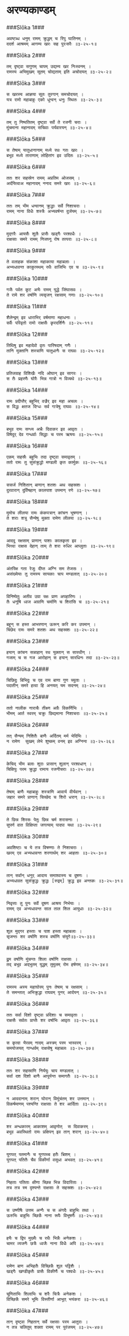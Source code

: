 अरण्यकाण्डम्
===============================


###Slōka 1###


    अवष्टब्ध धनुम् रामम् क्रुद्धम् च रिपु घातिनम् ।
    ददर्श आश्रमम् आगम्य खरः सह पुरःसरैः ॥३-२५-१॥


###Slōka 2###


    तम् दृष्ट्वा सगुणम् चापम् उद्यम्य खर निःस्वनम् ।
    रामस्य अभिमुखम् सूतम् चोद्यताम् इति अचोदयत् ॥३-२५-२॥


###Slōka 3###


    स खरस्य आज्ञया सूतः तुरगान् समचोदयत् ।
    यत्र रामो महाबाहुः एको धुन्वन् धनुः स्थितः ॥३-२५-३॥


###Slōka 4###


    तम् तु निष्पतितम् दृष्ट्वा सर्वे ते रजनी चराः ।
    मुंचमाना महानादम् सचिवाः पर्यवारयन् ॥३-२५-४॥


###Slōka 5###


    स तेषाम् यातुधानानाम् मध्ये रथः गतः खरः ।
    बभूव मध्ये ताराणाम् लोहितांग इव उदितः ॥३-२५-५॥


###Slōka 6###


    ततः शर सहस्रेन रामम् अप्रतिम ओजसम् ।
    अर्दयित्वाअ महानादम् ननाद समरे खरः ॥३-२५-६॥


###Slōka 7###


    ततः तम् भीम धन्वानम् क्रुद्धाः सर्वे निशाचराः ।
    रामम् नाना विधैः शस्त्रैः अभ्यवर्षन्त दुर्जयम् ॥३-२५-७॥


###Slōka 8###


    मुद्गरैः आयसैः शूलैः प्रासैः खड्गैः परश्वधैः ।
    राक्षसाः समरे रामम् निजघ्नू रोष तत्पराः ॥३-२५-८॥


###Slōka 9###


    ते वलाहक संकाशा महाकाया महाबलाः ।
    अभ्यधावन्त काकुत्स्थम् रथैः वाजिभिः एव च ॥३-२५-९॥


###Slōka 10###


    गजैः पर्वत कूट अभैः रामम् युद्धे जिंघासवः ।
    ते रामे शर वर्षाणि व्यसृजन् रक्षसाम् गणाः ॥३-२५-१०॥


###Slōka 11###


    शैलेन्द्रम् इव धाराभिर् वर्षमाणा महाधनाः ।
    सर्वैः परिवृतो रामो राक्षसैः कॄरदर्शिनैः ॥३-२५-११॥


###Slōka 12###


    तिथिषु इव महादेवो वृतः पारिषदाम् गणैः ।
    तानि मुक्तानि शस्त्राणि यातुधानैः स राघवः ॥३-२५-१२॥


###Slōka 13###


    प्रतिजग्राह विशिखैः नदि ओघान् इव सागरः ।
    स तैः प्रहरणैः घोरैः भिन्न गात्रो न विव्यथे ॥३-२५-१३॥


###Slōka 14###


    रामः प्रदीप्तैर् बहुभिर् वज्रैर् इव महा अचलः ।
    स विद्धः क्षतज दिग्धः सर्व गात्रेषु राघवः ॥३-२५-१४॥


###Slōka 15###


    बभूव रामः सन्ध्य अभ्रैः दिवाकर इव आवृतः ।
    विषेदुर् देव गन्धर्वाः सिद्धाः च परम ऋषयः ॥३-२५-१५॥


###Slōka 16###


    एकम् सहस्रैः बहुभिः तदा दृष्ट्वा समावृतम् ।
    ततो रामः तु सुसंक्रुद्धो मण्डली कृत कार्मुकः ॥३-२५-१६॥


###Slōka 17###


    ससर्ज निशितान् बाणान् शतशः अथ सहस्रशः ।
    दुरवारान् दुर्विषहान् कालपाश उपमान् रणे ॥३-२५-१७॥


###Slōka 18###


    मुमोच लीलया रामः कंकपत्रान् कांचन भूषणान् ।
    ते शराः शत्रु सैन्येषु मुक्ता रामेण लीलया ॥३-२५-१८॥


###Slōka 19###


    आददू रक्षसाम् प्राणान् पाशाः कालकृता इव ।
    भित्त्वा राक्षस देहान् ताम् ते शरा रुधिर आप्लुताः ॥३-२५-१९॥


###Slōka 20###


    अंतरिक्ष गता रेजुः दीप्त अग्नि सम तेजसः ।
    असंख्येयाः तु रामस्य सायकाः चाप मण्डलात् ॥३-२५-२०॥


###Slōka 21###


    विनिष्पेतुः अतीव उग्रा रक्षः प्राण अपहारिणः ।
    तैः धनूंषि ध्वज अग्राणि चर्माणि च शिरांसि च ॥३-२५-२१॥


###Slōka 22###


    बहून् स हस्त आभरणान् ऊरून् करि कर उपमान् ।
    चिछेद रामः समरे शतशः अथ सहस्रशः ॥३-२५-२२॥


###Slōka 23###


    हयान् कांचन सन्नाहान् रथ युक्तान् स सारथीन् ।
    गजाम् च स गज आरोहान् स हयान् सारधिनः तदा ॥३-२५-२३॥


###Slōka 24###


    चिछिदुः बिभिदुः च एव राम बाणा गुण च्युताः ।
    पदातीन् समरे हत्वा हि अनयत् यम सदनम् ॥३-२५-२४॥


###Slōka 25###


    ततो नालीक नाराचैः तीक्ष्ण अग्रैः विकर्णिभिः ।
    भीमम् आर्त स्वरम् चक्रुः छिद्यमाना निशाचराः ॥३-२५-२५॥


###Slōka 26###


    तत् सैन्यम् निशितैः बाणैः अर्दितम् मर्म भेदिभिः ।
    न रामेण  सुखम् लेभे शुष्कम् वनम् इव अग्निना ॥३-२५-२६॥


###Slōka 27###


    केचिद् भीम बलाः शूराः प्रासान् शूलान् परश्वधान् ।
    चिक्षिपुः परम क्रुद्धा रामाय रजनीचराः ॥३-२५-२७॥


###Slōka 28###


    तेषाम् बाणैः महाबाहुः शस्त्राणि आवार्य वीर्यवान् ।
    जहार समरे प्राणान् चिच्छेद च शिरो धरान् ॥३-२५-२८॥


###Slōka 29###


    ते छिन्न शिरसः पेतुः छिन्न चर्म शरासनाः ।
    सुपर्ण वात विक्षिप्ता जगत्याम् पादपा यथा ॥३-२५-२९॥


###Slōka 30###


    अवशिष्टाः च ये तत्र विषण्णाः ते निशाचराः ।
    खरम् एव अभ्यधावन्त शरणार्थम् शर आहताः ॥३-२५-३०॥


###Slōka 31###


    तान् सर्वान् धनुर् आदाय समाश्वास्य च दूषणः ।
    अभ्यधावत सुसंक्रुद्धः क्रुद्धः [रुद्रम्] क्रुद्ध इव अन्तकः ॥३-२५-३१॥


###Slōka 32###


    निवृत्ताः तु पुनः सर्वे दूषण आश्रय निर्भयाः ।
    रामम् एव अभ्यधावन्त साल ताल शिल आयुधाः ॥३-२५-३२॥


###Slōka 33###


    शूल मुद्गर हस्ताः च पाश हस्ता महाबलाः ।
    सृजन्तः शर वर्षाणि शस्त्र वर्षाणि संयुगे॥३-२५-३३॥


###Slōka 34###


    द्रुम वर्षाणि मुंचन्तः शिला वर्षाणि राक्षसाः ।
    तद् बभूव अद्भुतम् युद्धम् तुमुलम् रोम हर्षणम् ॥३-२५-३४॥


###Slōka 35###


    रामस्य अस्य महाघोरम् पुनः तेषाम् च रक्षसाम् ।
    ते समन्तात् अभिक्रुद्धा राघवम् पुनर् आर्दयन् ॥३-२५-३५॥


###Slōka 36###


    ततः सर्वा दिशो दृष्ट्वा प्रदिशाः च समावृताः ।
    राक्षसैः सर्वतः प्राप्तैः शर वर्षाभिः आवृतः ॥३-२५-३६॥


###Slōka 37###


    स कृत्वा भैरवम् नादम् अस्त्रम् परम भास्वरम् ।
    समयोजयत् गान्धर्वम् राक्षसेषु महाबलः ॥३-२५-३७॥


###Slōka 38###


    ततः शर सहस्राणि निर्ययुः चाप मण्डलात् ।
    सर्वा दश दिशो बानैः आपूर्यन्त समागतैः ॥३-२५-३८॥


###Slōka 39###


    न आददानाम् शरान् घोरान् विमुंचंतम् शर उत्तमान् ।
    विकर्षमाणम् पश्यन्ति राक्षसाः ते शर आर्दिताः ॥३-२५-३९॥


###Slōka 40###


    शर अन्धकारम् आकाशम् आवृणोत्  स दिवाकरम् ।
    बभूव अवस्थितो रामः प्रक्षिपन् इव तान् शरान् ॥३-२५-४०॥


###Slōka 41###


    युगपत् पतमानैः च युगपच्च हतैः भ्रिशम् ।
    युगपत् पतितैः चैव विकीर्णा वसुधा अभवत् ॥३-२५-४१॥


###Slōka 42###


    निहताः पतिताः क्षीणा च्छिन्न भिन्न विदारिताः ।
    तत्र तत्र स्म दृश्यन्ते राक्षसाः ते सहस्रशः ॥३-२५-४२॥


###Slōka 43###


    स उष्णीषैः उत्तम अन्गैः च स अंगदैः बाहुभिः तथा ।
    ऊरुभिः बाहुभिः च्छिन्नैः नाना रूपैः विभूषणैः ॥३-२५-४३॥


###Slōka 44###


    हयैः च द्विप मुख्यैः च रथैः भिन्नैः अनेकशः ।
    चामर व्यजनैः छत्रैः ध्वजैः नाना विधैः अपि ॥३-२५-४४॥


###Slōka 45###


    रामेण बाण अभिहतैः विच्छिन्नैः शूल पट्टिशैः ।
    खड्गैः खण्डीकृतैः प्रासैः विकीर्णैः च पश्वधैः ॥३-२५-४५॥


###Slōka 46###


    चूणिताभिः शिलाभिः च शरैः चित्रैः अनेकशः ।
    विच्छिन्नैः समरे भूमिः विस्तीर्णा आभूत् भयंकरा ॥३-२५-४६॥


###Slōka 47###


    तान् दृष्ट्वा निहतान् सर्वे रक्षसाः परम आतुराः ।
    न तत्र चलितुम् शक्ता रामम् पर पुरंजयम् ॥३-२५-४७॥


